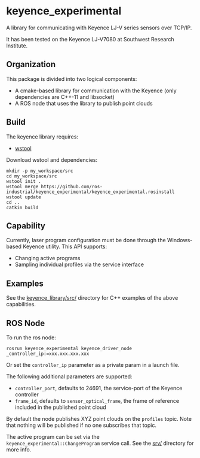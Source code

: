 # keyence_experimental
A library for communicating with Keyence LJ-V series sensors over TCP/IP. 

It has been tested on the Keyence LJ-V7080 at Southwest Research Institute.

## Organization
This package is divided into two logical components:
 - A cmake-based library for communication with the Keyence (only dependencies are C++-11 and libsocket)
 - A ROS node that uses the library to publish point clouds

## Build
The keyence library requires:
 - [wstool](http://wiki.ros.org/wstool)

Download wstool and dependencies:
```
mkdir -p my_workspace/src
cd my_workspace/src
wstool init .
wstool merge https://github.com/ros-industrial/keyence_experimental/keyence_experimental.rosinstall
wstool update
cd ..
catkin build
```

## Capability
Currently, laser program configuration must be done through the Windows-based Keyence utility. This API supports:
  - Changing active programs
  - Sampling individual profiles via the service interface

## Examples

See the [keyence_library/src/](keyence_library/src/) directory for C++ examples of the above capabilities.

## ROS Node
To run the ros node:
```
rosrun keyence_experimental keyence_driver_node _controller_ip:=xxx.xxx.xxx.xxx
```

Or set the `controller_ip` parameter as a private param in a launch file.

The following additional parameters are supported:
  - `controller_port`, defaults to 24691, the service-port of the Keyence controller
  - `frame_id`, defaults to `sensor_optical_frame`, the frame of reference included in the published point cloud

By default the node publishes XYZ point clouds on the `profiles` topic. Note that nothing will be published if
no one subscribes that topic.

The active program can be set via the `keyence_experimental::ChangeProgram` service call. See the [srv/](srv/) directory for more info.
